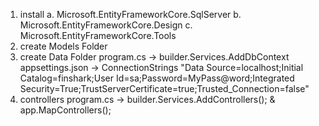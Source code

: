 1. install
   a. Microsoft.EntityFrameworkCore.SqlServer
   b. Microsoft.EntityFrameworkCore.Design
   c. Microsoft.EntityFrameworkCore.Tools
2. create Models Folder
3. create Data Folder
   program.cs -> builder.Services.AddDbContext
   appsettings.json -> ConnectionStrings     "Data Source=localhost;Initial Catalog=finshark;User Id=sa;Password=MyPass@word;Integrated Security=True;TrustServerCertificate=true;Trusted_Connection=false"
4. controllers
   program.cs -> builder.Services.AddControllers();  &  app.MapControllers();
